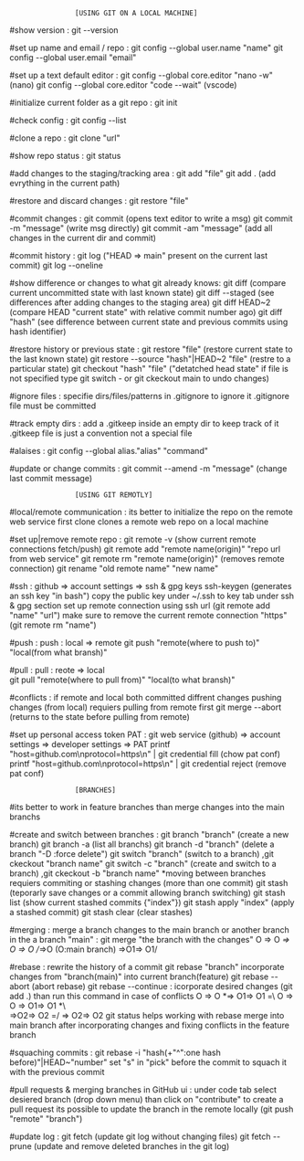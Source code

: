 					[USING GIT ON A LOCAL MACHINE]

#show version :
	git --version

#set up name and email / repo :
	git config --global user.name "name"
	git config --global user.email "email"

#set up a text default editor :
	git config --global core.editor "nano -w" (nano)
	git config --global core.editor "code --wait" (vscode)

#initialize current folder as a git repo  :
	git init

#check config :
	git config --list

#clone a repo :
	git clone "url"

#show repo status :
	git status

#add changes to the staging/tracking area :
	git add "file"
	git add . (add evrything in the current path)

#restore and discard changes :
	git restore "file"	

#commit changes :
	git commit (opens text editor to write a msg)
	git commit -m "message" (write msg directly)
	git commit -am "message" (add all changes in the current dir and commit)

#commit history :
	git log ("HEAD => main" present on the current last commit)
	git log --oneline

#show difference or changes to what git already knows:
	git diff (compare current uncommitted state with last known state)
	git diff --staged (see differences after adding changes to the staging area)
	git diff HEAD~2 (compare HEAD "current state" with relative commit number ago)
	git diff "hash" (see difference between current state and previous commits using hash identifier)	

#restore history or previous state :
	git restore "file" (restore current state to the last known state)
	git restore --source "hash"|HEAD~2 "file" (restre to a particular state)
	git checkout "hash" "file" ("detatched head state" if file is not specified type git switch - or git ckeckout main to undo changes)

#ignore files :
	specifie dirs/files/patterns in .gitignore to ignore it
	.gitignore file must be committed

#track empty dirs :
	add a .gitkeep inside an empty dir to keep track of it
	.gitkeep file is just a convention not a special file

#alaises :
	git config --global alias."alias" "command"

#update or change commits :
	git commit --amend -m "message" (change last commit message)
		

	
					[USING GIT REMOTLY]	
	 
#local/remote communication :
	its better to initialize the repo on the remote web service first
	clone clones a remote web repo on a local machine

#set up|remove remote repo :
	git remote -v (show current remote connections fetch/push)
	git remote add "remote name(origin)" "repo url from web service"
	git remote rm "remote name(origin)" (removes remote connection) 
	git rename "old remote name" "new name"	

#ssh :
	github => account settings => ssh & gpg keys
	ssh-keygen (generates an ssh key "in bash")
	copy the public key under ~/.ssh to key tab under ssh & gpg section
	set up remote connection using ssh url (git remote add "name" "url")
	make sure to remove the current remote connection "https" (git remote rm "name")

#push :
	push : local => remote
	git push "remote(where to push to)" "local(from what bransh)"

#pull :
	pull : reote => local	
	git pull "remote(where to pull from)" "local(to what bransh)"	

#conflicts :
	if remote and local both committed diffrent changes
	pushing changes (from local) requiers pulling from remote first 
	git merge --abort (returns to the state before pulling from remote)
	

#set up personal access token PAT :
	git web service (github) => account settings => developer settings => PAT
	printf "host=github.com\nprotocol=https\n" | git credential fill (chow pat conf)
	printf "host=github.com\nprotocol=https\n" | git credential reject (remove pat conf)

					[BRANCHES]

#its better to work in feature branches than merge changes into the main branchs

#create and switch between branches :
	git branch "branch" (create a new branch)
	git branch -a (list all branchs)
	git branch -d "branch" (delete a branch "-D :force delete")
	git switch "branch" (switch to a branch) ,git ckeckout "branch name" 
	git switch -c "branch" (create and switch to a branch) ,git ckeckout -b "branch name"
	*moving between branches requiers commiting or stashing changes (more than one commit)
	git stash (teporarly save changes or a commit allowing branch switching)
	git stash list (show current stashed commits {"index"})
	git stash apply "index" (apply a stashed commit)
	git stash clear (clear stashes)	

#merging : 
	merge a branch changes to the main branch or another branch
	in the a branch "main" : git merge "the branch with the changes"
	O => O *\=> O => O  /*=>O  (O:main branch)
	         \=>O1=> O1/
		
#rebase :
	rewrite the history of a commit 
	git rebase "branch" incorporate changes from "branch(main)" into current branch(feature)
	git rebase --abort (abort rebase)
	git rebase --continue : icorporate desired changes (git add .) than run this command in case of conflicts
	O => O *\=> O1=> O1   =\   O => O => O1=> O1 *\  
	         \=>O2=> O2   =/		       \=> O2=> O2
	git status helps working with rebase
	merge into main branch after incorporating changes and fixing conflicts in the feature branch
	
#squaching commits :
	git rebase -i "hash(+"^":one hash before)"|HEAD~"number"
	set "s" in "pick" before the commit to squach it with the previous commit
	
#pull requests & merging branches in GitHub ui :
	under code tab select desiered branch (drop down menu) than click on "contribute" to create a pull request
	its possible to update the branch in the remote locally (git push "remote" "branch")

#update log :
	git fetch (update git log without changing files)
	git fetch --prune (update and remove deleted branches in the git log)
		
	 





























